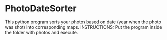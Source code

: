# PhotoDateSorter
This python program sorts your photos based on date (year when the photo was shot) into corresponding maps.
INSTRUCTIONS: Put the program inside the folder with photos and execute.
